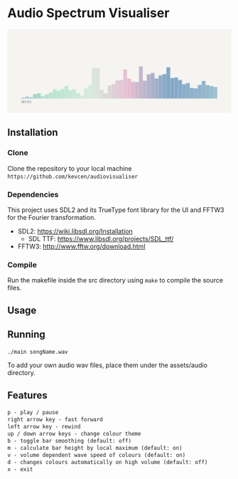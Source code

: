 # Audio Spectrum Visualiser

![Demo](/assets/images/demo.gif)



## Installation
### Clone
Clone the repository to your local machine `https://github.com/kevcen/audiovisualiser`

### Dependencies
This project uses SDL2 and its TrueType font library for the UI and FFTW3 for the Fourier transformation.

- SDL2: https://wiki.libsdl.org/Installation
  - SDL TTF: https://www.libsdl.org/projects/SDL_ttf/
- FFTW3: http://www.fftw.org/download.html

### Compile
Run the makefile inside the src directory using `make` to compile the source files.

## Usage
## Running 
`./main songName.wav`

To add your own audio wav files, place them under the assets/audio directory.

## Features
```
p - play / pause
right arrow key - fast forward
left arrow key - rewind
up / down arrow keys - change colour theme
b - toggle bar smoothing (default: off)
m - calculate bar height by local maximum (default: on)
v - volume dependent wave speed of colours (default: on)
d - changes colours automatically on high volume (default: off)
x - exit
```

